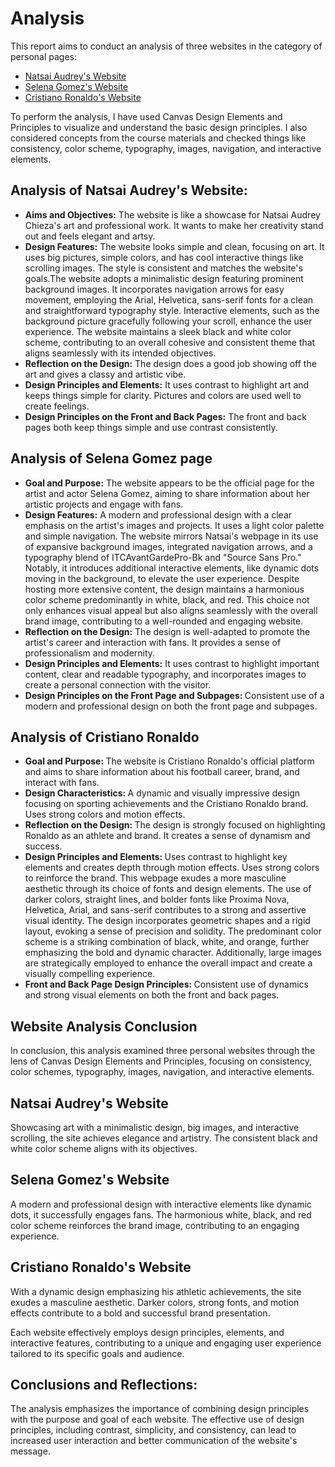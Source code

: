 Analysis
=======================

  <p>This report aims to conduct an analysis of three websites in the category of personal pages:</p>
  <ul>
    <li><a href="https://www.natsaiaudrey.co.uk/">Natsai Audrey's Website</a></li>
    <li><a href="https://www.selenagomez.com/#/">Selena Gomez's Website</a></li>
    <li><a href="https://www.cristianoronaldo.com/">Cristiano Ronaldo's Website</a></li>
  </ul>
  <p>To perform the analysis, I have used Canvas Design Elements and Principles to visualize and understand the basic design principles. I also considered concepts from the course materials and checked things like consistency, color scheme, typography, images, navigation, and interactive elements.</p>

<h2>Analysis of Natsai Audrey's Website:</h2>
<ul>
    <li><strong>Aims and Objectives:</strong> The website is like a showcase for Natsai Audrey Chieza's art and professional work. It wants to make her creativity stand out and feels elegant and artsy.</li>
    <li><strong>Design Features:</strong> The website looks simple and clean, focusing on art. It uses big pictures, simple colors, and has cool interactive things like scrolling images. The style is consistent and matches the website's goals.The website adopts a minimalistic design featuring prominent background images. It incorporates navigation arrows for easy movement, employing the Arial, Helvetica, sans-serif fonts for a clean and straightforward typography style. Interactive elements, such as the background picture gracefully following your scroll, enhance the user experience. The website maintains a sleek black and white color scheme, contributing to an overall cohesive and consistent theme that aligns seamlessly with its intended objectives.</li>
    <li><strong>Reflection on the Design:</strong> The design does a good job showing off the art and gives a classy and artistic vibe.</li>
    <li><strong>Design Principles and Elements:</strong> It uses contrast to highlight art and keeps things simple for clarity. Pictures and colors are used well to create feelings.</li>
    <li><strong>Design Principles on the Front and Back Pages:</strong> The front and back pages both keep things simple and use contrast consistently.</li>
</ul>



  <h2> Analysis of Selena Gomez page</h2>
  <ul>
    <li><strong> Goal and Purpose:</strong> The website appears to be the official page for the artist and actor Selena Gomez, aiming to share information about her artistic projects and engage with fans.</li>
   <li><strong> Design Features:</strong> A modern and professional design with a clear emphasis on the artist's images and projects. It uses a light color palette and simple navigation. The website mirrors Natsai's webpage in its use of expansive background images, integrated navigation arrows, and a typography blend of ITCAvantGardePro-Bk and "Source Sans Pro." Notably, it introduces additional interactive elements, like dynamic dots moving in the background, to elevate the user experience. Despite hosting more extensive content, the design maintains a harmonious color scheme predominantly in white, black, and red. This choice not only enhances visual appeal but also aligns seamlessly with the overall brand image, contributing to a well-rounded and engaging website.</li>
  <li><strong> Reflection on the Design:</strong> The design is well-adapted to promote the artist's career and interaction with fans. It provides a sense of professionalism and modernity.</li>
  <li><strong> Design Principles and Elements:</strong> It uses contrast to highlight important content, clear and readable typography, and incorporates images to create a personal connection with the visitor.</li>
  <li><strong> Design Principles on the Front Page and Subpages: </strong> Consistent use of a modern and professional design on both the front page and subpages.</li>
   </ul>

  <h2>Analysis of Cristiano Ronaldo</h2>
<ul>
<li><strong> Goal and Purpose: </strong> The website is Cristiano Ronaldo's official platform and aims to share information about his football career, brand, and interact with fans.</li>
<li><strong> Design Characteristics: </strong> A dynamic and visually impressive design focusing on sporting achievements and the Cristiano Ronaldo brand. Uses strong colors and motion effects.</li>
<li><strong> Reflection on the Design: </strong> The design is strongly focused on highlighting Ronaldo as an athlete and brand. It creates a sense of dynamism and success.</li>
<li><strong> Design Principles and Elements: </strong> Uses contrast to highlight key elements and creates depth through motion effects. Uses strong colors to reinforce the brand.
This webpage exudes a more masculine aesthetic through its choice of fonts and design elements. The use of darker colors, straight lines, and bolder fonts like Proxima Nova, Helvetica, Arial, and sans-serif contributes to a strong and assertive visual identity. The design incorporates geometric shapes and a rigid layout, evoking a sense of precision and solidity. The predominant color scheme is a striking combination of black, white, and orange, further emphasizing the bold and dynamic character. Additionally, large images are strategically employed to enhance the overall impact and create a visually compelling experience.</li>
<li><strong> Front and Back Page Design Principles: </strong> Consistent use of dynamics and strong visual elements on both the front and back pages.</li>
</ul>

   <section>
    <h1>Website Analysis Conclusion</h1>

  <p>In conclusion, this analysis examined three personal websites through the lens of Canvas Design Elements and Principles, focusing on consistency, color schemes, typography, images, navigation, and interactive elements.</p>


  <h2>Natsai Audrey's Website</h2>
        <p>Showcasing art with a minimalistic design, big images, and interactive scrolling, the site achieves elegance and artistry. The consistent black and white color scheme aligns with its objectives.</p>
    </div>


  <h2>Selena Gomez's Website</h2>
        <p>A modern and professional design with interactive elements like dynamic dots, it successfully engages fans. The harmonious white, black, and red color scheme reinforces the brand image, contributing to an engaging experience.</p>
    </div>

  <h2>Cristiano Ronaldo's Website</h2>
        <p>With a dynamic design emphasizing his athletic achievements, the site exudes a masculine aesthetic. Darker colors, strong fonts, and motion effects contribute to a bold and successful brand presentation.</p>
    </div>

  <p>Each website effectively employs design principles, elements, and interactive features, contributing to a unique and engaging user experience tailored to its specific goals and audience.</p>
   </section>

   <section>
        <h2>Conclusions and Reflections:</h2>

  <p>The analysis emphasizes the importance of combining design principles with the purpose and goal of each website. The effective use of design principles, including contrast, simplicity, and consistency, can lead to increased user interaction and better communication of the website's message.</p>
    </section>